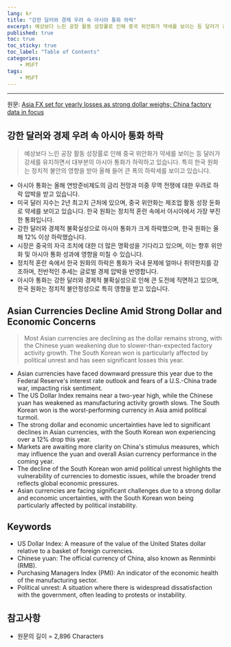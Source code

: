 ```yaml
---
lang: kr
title: "강한 달러와 경제 우려 속 아시아 통화 하락"
excerpt: 예상보다 느린 공장 활동 성장률로 인해 중국 위안화가 약세를 보이는 등 달러가 강세를 유지하면서 대부분의 아시아 통화가 하락하고 있습니다. 특히 한국 원화는 정치적 불안의 영향을 받아 올해 들어 큰 폭의 하락세를 보이고 있습니다.
published: true
toc: true
toc_sticky: true
toc_label: "Table of Contents"
categories:
    - MSFT
tags:
    - MSFT
---
```


---

  원문: [Asia FX set for yearly losses as strong dollar weighs; China factory data in focus](https://www.investing.com/news/forex-news/asia-fx-set-for-yearly-losses-as-strong-dollar-weighs-china-factory-data-in-focus-3792230)

## 강한 달러와 경제 우려 속 아시아 통화 하락

> 예상보다 느린 공장 활동 성장률로 인해 중국 위안화가 약세를 보이는 등 달러가 강세를 유지하면서 대부분의 아시아 통화가 하락하고 있습니다. 특히 한국 원화는 정치적 불안의 영향을 받아 올해 들어 큰 폭의 하락세를 보이고 있습니다.


- 아시아 통화는 올해 연방준비제도의 금리 전망과 미중 무역 전쟁에 대한 우려로 하락 압박을 받고 있습니다.
- 미국 달러 지수는 2년 최고치 근처에 있으며, 중국 위안화는 제조업 활동 성장 둔화로 약세를 보이고 있습니다. 한국 원화는 정치적 혼란 속에서 아시아에서 가장 부진한 통화입니다.
- 강한 달러와 경제적 불확실성으로 아시아 통화가 크게 하락했으며, 한국 원화는 올해 12% 이상 하락했습니다.
- 시장은 중국의 자극 조치에 대한 더 많은 명확성을 기다리고 있으며, 이는 향후 위안화 및 아시아 통화 성과에 영향을 미칠 수 있습니다.
- 정치적 혼란 속에서 한국 원화의 하락은 통화가 국내 문제에 얼마나 취약한지를 강조하며, 전반적인 추세는 글로벌 경제 압박을 반영합니다.
- 아시아 통화는 강한 달러와 경제적 불확실성으로 인해 큰 도전에 직면하고 있으며, 한국 원화는 정치적 불안정성으로 특히 영향을 받고 있습니다.

## Asian Currencies Decline Amid Strong Dollar and Economic Concerns

> Most Asian currencies are declining as the dollar remains strong, with the Chinese yuan weakening due to slower-than-expected factory activity growth. The South Korean won is particularly affected by political unrest and has seen significant losses this year.


- Asian currencies have faced downward pressure this year due to the Federal Reserve's interest rate outlook and fears of a U.S.-China trade war, impacting risk sentiment.
- The US Dollar Index remains near a two-year high, while the Chinese yuan has weakened as manufacturing activity growth slows. The South Korean won is the worst-performing currency in Asia amid political turmoil.
- The strong dollar and economic uncertainties have led to significant declines in Asian currencies, with the South Korean won experiencing over a 12% drop this year.
- Markets are awaiting more clarity on China's stimulus measures, which may influence the yuan and overall Asian currency performance in the coming year.
- The decline of the South Korean won amid political unrest highlights the vulnerability of currencies to domestic issues, while the broader trend reflects global economic pressures.
- Asian currencies are facing significant challenges due to a strong dollar and economic uncertainties, with the South Korean won being particularly affected by political instability.

## Keywords

- US Dollar Index: A measure of the value of the United States dollar relative to a basket of foreign currencies.
- Chinese yuan: The official currency of China, also known as Renminbi (RMB).
- Purchasing Managers Index (PMI): An indicator of the economic health of the manufacturing sector.
- Political unrest: A situation where there is widespread dissatisfaction with the government, often leading to protests or instability.

## 참고사항

- 원문의 길이 = 2,896 Characters

